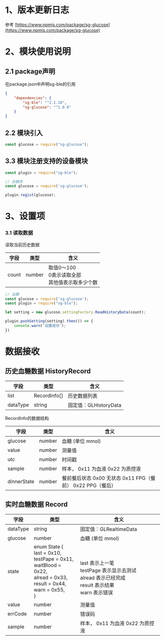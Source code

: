 <a name="JO0ZI"></a>
# 1、版本更新日志
参考 [https://www.npmjs.com/package/sg-glucose](https://www.npmjs.com/package/sg-glucose)

<a name="j2iJp"></a>
# 2、模块使用说明

<a name="Haub0"></a>
## 2.1 package声明

在package.json中声明sg-ble的引用

```json
{
    "dependencies": {
        "sg-ble": "^2.1.10",	
        "sg-glucose": "^1.0.0"
    }
}
```

<a name="N9RDV"></a>
## 2.2 模块引入

```javascript
const glucose = require("sg-glucose");
```

<a name="G7Gpg"></a>
## 3.3 模块注册支持的设备模块

```javascript
const plugin = require("sg-ble");

// 血糖库
const glucose = require('sg-glucose');

plugin.regist(glucose);
```

<a name="aU86X"></a>
# 3、设置项

<a name="hcmIu"></a>
### 3.1 读取数据

读取当前历史数据

| 字段 | 类型 | 含义 |
| --- | --- | --- |
| count | number | 取值0～100<br />0表示读取全部<br />其他值表示取多少个数<br /> |


```javascript
// 血糖
const glucose = require('sg-glucose');
const plugin = require("sg-ble");

let setting = new glucose.settingFactory.ReadHistoryData(count);

plugin.pushSetting(setting).then(() => {
    console.warn('设置成功');
})


```

<a name="f4SA2"></a>
# 数据接收
<a name="t84yk"></a>
## 历史血糖数据 HistoryRecord

| 字段 | 类型 | 含义 |
| --- | --- | --- |
| list | RecordInfo[] | 历史数据列表 |
| dataType | string | 固定值：GLHistoryData |


RecordInfo的数据结构

| 字段 | 类型 | 含义 |
| --- | --- | --- |
| glucose | number | 血糖 (单位 mmol) |
| value | number | 测量值 |
| utc | number | 时间戳 |
| sample | number | 样本， 0x11 为血液 0x22 为质控液 |
| dinnerState | number | 餐前餐后状态 0x00 无状态 0x11 FPG（餐前） 0x22 PPG（餐后） |



<a name="bcKiB"></a>
## 实时血糖数据 Record
| 字段 | 类型 | 含义 |
| --- | --- | --- |
| dataType | string | 固定值：GLRealtimeData |
| glucose | number | 血糖 (单位 mmol) |
| state | enum State {<br />  last = 0x10,<br />  testPape = 0x11,<br />  waitBlood = 0x22,<br />  alread = 0x33,<br />  result = 0x44,<br />  warn = 0x55,<br />} | <br /><br />last 表示上一笔<br />testPage 表示显示去测试<br />alread 表示已经完成<br />result 表示结果<br />warn 表示错误<br /> |
| value | number | 测量值 |
| errCode | number | 错误码 |
| sample | number |  样本， 0x11 为血液 0x22 为质控液 |




